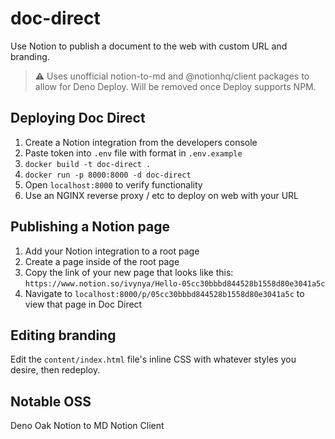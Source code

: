 # doc-direct

Use Notion to publish a document to the web with custom URL and branding.

> ⚠️ Uses unofficial notion-to-md and @notionhq/client packages to allow for Deno Deploy. Will be removed once Deploy supports NPM. 

## Deploying Doc Direct

1. Create a Notion integration from the developers console
2. Paste token into `.env` file with format in `.env.example`
3. `docker build -t doc-direct .`
4. `docker run -p 8000:8000 -d doc-direct`
5. Open `localhost:8000` to verify functionality
6. Use an NGINX reverse proxy / etc to deploy on web with your URL

## Publishing a Notion page

1. Add your Notion integration to a root page
2. Create a page inside of the root page
3. Copy the link of your new page that looks like this: `https://www.notion.so/ivynya/Hello-05cc30bbbd844528b1558d80e3041a5c`
4. Navigate to `localhost:8000/p/05cc30bbbd844528b1558d80e3041a5c` to view that page in Doc Direct

## Editing branding

Edit the `content/index.html` file's inline CSS with whatever styles you desire, then redeploy.

## Notable OSS

Deno Oak
Notion to MD
Notion Client
